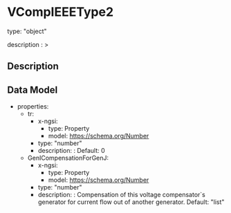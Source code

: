 # VCompIEEEType2
type: "object"
description : >
## Description


## Data Model
  - properties:
    - tr:
      - x-ngsi:
        - type: Property
        - model: https://schema.org/Number
      - type: "number"
      - description: :  Default: 0
    - GenICompensationForGenJ:
      - x-ngsi:
        - type: Property
        - model: https://schema.org/Number
      - type: "number"
      - description: : Compensation of this voltage compensator`s generator for current flow out of another generator. Default: "list"
